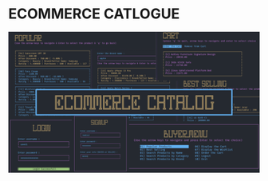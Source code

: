 # ECOMMERCE CATLOGUE

[![Watch the video](https://github.com/KarthikSapaliga/EcommerceCatalogue/blob/main/img/ecommerce.png)](https://www.youtube.com/watch?v=O3VT125Swp8&t=1s)

